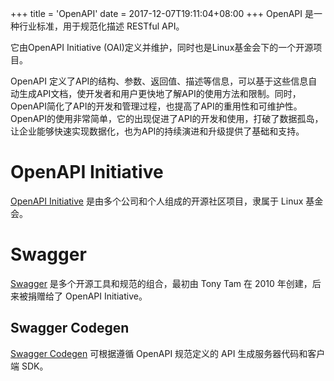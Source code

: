 +++
title = 'OpenAPI'
date = 2017-12-07T19:11:04+08:00
+++
OpenAPI 是一种行业标准，用于规范化描述 RESTful API。
<!--more-->

它由OpenAPI Initiative (OAI)定义并维护，同时也是Linux基金会下的一个开源项目。

OpenAPI 定义了API的结构、参数、返回值、描述等信息，可以基于这些信息自动生成API文档，使开发者和用户更快地了解API的使用方法和限制。同时，OpenAPI简化了API的开发和管理过程，也提高了API的重用性和可维护性。OpenAPI的使用非常简单，它的出现促进了API的开发和使用，打破了数据孤岛，让企业能够快速实现数据化，也为API的持续演进和升级提供了基础和支持。

# OpenAPI Initiative
[OpenAPI Initiative](https://www.openapis.org/) 是由多个公司和个人组成的开源社区项目，隶属于 Linux 基金会。

# Swagger
[Swagger](https://swagger.io/) 是多个开源工具和规范的组合，最初由 Tony Tam 在 2010 年创建，后来被捐赠给了 OpenAPI Initiative。
## Swagger Codegen
[Swagger Codegen](https://swagger.io/tools/swagger-codegen/) 可根据遵循 OpenAPI 规范定义的 API 生成服务器代码和客户端 SDK。
